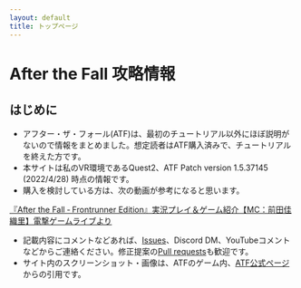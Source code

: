 ```yaml
---
layout: default
title: トップページ
---
```


# After the Fall 攻略情報

## はじめに
* アフター・ザ・フォール(ATF)は、最初のチュートリアル以外にほぼ説明がないので情報をまとめました。想定読者はATF購入済みで、チュートリアルを終えた方です。
* 本サイトは私のVR環境であるQuest2、ATF Patch version 1.5.37145 (2022/4/28) 時点の情報です。
* 購入を検討している方は、次の動画が参考になると思います。

[『After the Fall ‐ Frontrunner Edition』実況プレイ＆ゲーム紹介【MC：前田佳織里】電撃ゲームライブより](https://youtu.be/QSSbyUeIk9k)

* 記載内容にコメントなどあれば、[Issues](https://github.com/neopage/AfterTheFall/issues)、Discord DM、YouTubeコメントなどからご連絡ください。修正提案の[Pull requests](https://github.com/neopage/AfterTheFall/pulls)も歓迎です。
* サイト内のスクリーンショット・画像は、ATFのゲーム内、[ATF公式ページ](https://www.afterthefall-vr.com/)からの引用です。

